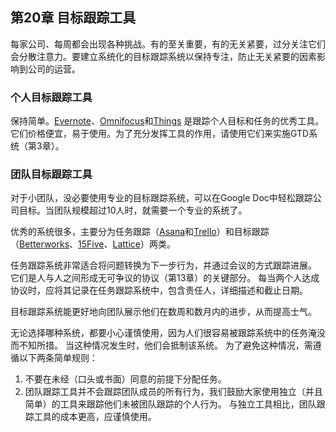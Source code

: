 ## 第20章 目标跟踪工具

每家公司、每周都会出现各种挑战。有的至关重要，有的无关紧要，过分关注它们会分散注意力。要建立系统化的目标跟踪系统以保持专注，防止无关紧要的因素影响到公司的运营。

### 个人目标跟踪工具
保持简单。[Evernote](https://evernote.com/)、[Omnifocus](https://www.omnigroup.com/omnifocus/)和[Things](https://culturedcode.com/things/) 是跟踪个人目标和任务的优秀工具。它们价格便宜，易于使用。为了充分发挥工具的作用，请使用它们来实施GTD系统（第3章）。

### 团队目标跟踪工具
对于小团队，没必要使用专业的目标跟踪系统，可以在Google Doc中轻松跟踪公司目标。当团队规模超过10人时，就需要一个专业的系统了。

优秀的系统很多，主要分为任务跟踪（[Asana](https://asana.com/)和[Trello](https://asana.com/)）和目标跟踪（[Betterworks](https://www.betterworks.com/)、[15Five](https://www.15five.com/)、[Lattice](https://lattice.com/)）两类。

任务跟踪系统非常适合将问题转换为下一步行为，并通过会议的方式跟踪进展。 它们是人与人之间形成无可争议的协议（第13章）的关键部分。 每当两个人达成协议时，应将其记录在任务跟踪系统中，包含责任人，详细描述和截止日期。

目标跟踪系统能更好地向团队展示他们在数周和数月内的进步，从而提高士气。

无论选择哪种系统，都要小心谨慎使用，因为人们很容易被跟踪系统中的任务淹没而不知所措。 当这种情况发生时，他们会抵制该系统。 为了避免这种情况，需遵循以下两条简单规则：<br> 
1.	不要在未经（口头或书面）同意的前提下分配任务。
2.	团队跟踪工具并不会跟踪团队成员的所有行为，我们鼓励大家使用独立（并且简单）的工具来跟踪他们未被团队跟踪的个人行为。 与独立工具相比，团队跟踪工具的成本更高，应谨慎使用。
